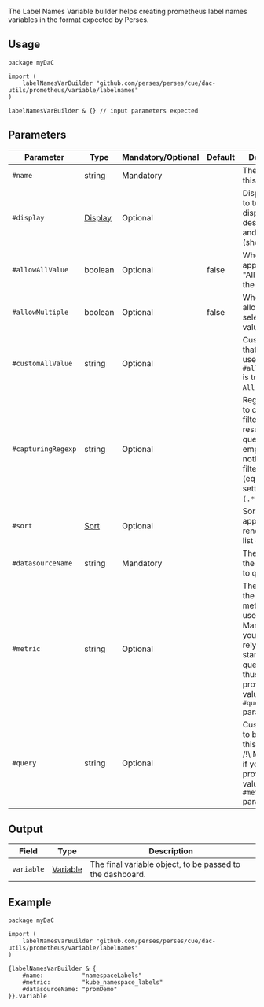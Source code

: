 The Label Names Variable builder helps creating prometheus label names variables in the format expected by Perses.

## Usage

```cue
package myDaC

import (
	labelNamesVarBuilder "github.com/perses/perses/cue/dac-utils/prometheus/variable/labelnames"
)

labelNamesVarBuilder & {} // input parameters expected
```

## Parameters

| Parameter          | Type                                                            | Mandatory/Optional | Default | Description                                                                                                                                                       |
|--------------------|-----------------------------------------------------------------|--------------------|---------|-------------------------------------------------------------------------------------------------------------------------------------------------------------------|
| `#name`            | string                                                          | Mandatory          |         | The name of this variable.                                                                                                                                        |
| `#display`         | [Display](../../../api/variable#display-specification)    | Optional           |         | Display object to tune the display name, description and visibility (show/hide).                                                                                  |
| `#allowAllValue`   | boolean                                                         | Optional           | false   | Whether to append the "All" value to the list.                                                                                                                    |
| `#allowMultiple`   | boolean                                                         | Optional           | false   | Whether to allow multi-selection of values.                                                                                                                       |
| `#customAllValue`  | string                                                          | Optional           |         | Custom value that will be used if `#allowAllValue` is true and if `All` is selected.                                                                              |
| `#capturingRegexp` | string                                                          | Optional           |         | Regexp used to catch and filter the results of the query. If empty, then nothing is filtered (equivalent of setting it to `(.*)`).                                |
| `#sort`            | [Sort](../../../api/variable#list-variable-specification) | Optional           |         | Sort method to apply when rendering the list of values.                                                                                                           |
| `#datasourceName`  | string                                                          | Mandatory          |         | The name of the datasource to query.                                                                                                                              |
| `#metric`          | string                                                          | Optional           |         | The name of the source metric to be used. /!\ Mandatory if you want to rely on the standard query pattern, thus didn't provide a value to the `#query` parameter. |
| `#query`           | string                                                          | Optional           |         | Custom query to be used for this variable. /!\ Mandatory if you didn't provide a value to the `#metric` parameter.                                                |

## Output

| Field      | Type                                                           | Description                                               |
|------------|----------------------------------------------------------------|-----------------------------------------------------------|
| `variable` | [Variable](../../../api/variable#variable-specification) | The final variable object, to be passed to the dashboard. |

## Example

```cue
package myDaC

import (
	labelNamesVarBuilder "github.com/perses/perses/cue/dac-utils/prometheus/variable/labelnames"
)

{labelNamesVarBuilder & {
	#name:           "namespaceLabels"
	#metric:         "kube_namespace_labels"
	#datasourceName: "promDemo"
}}.variable
```